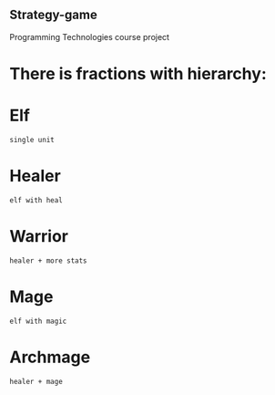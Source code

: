 ## Strategy-game
Programming Technologies course project

# There is fractions with hierarchy:
# Elf
	single unit

# Healer
	elf with heal

# Warrior
	healer + more stats

# Mage
	elf with magic

# Archmage
	healer + mage